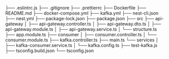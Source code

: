 ├── .eslintrc.js
├── .gitignore
├── .prettierrc
├── Dockerfile
├── README.md
├── docker-compose.yml
├── kafka.yml
├── nest-cli.json
├── nest.yml
├── package-lock.json
├── package.json
├── src
    ├── api-gateway
    │   ├── api-gateway.controller.ts
    │   ├── api-gateway.dto.ts
    │   ├── api-gateway.module.ts
    │   ├── api-gateway.service.ts
    │   └── structure.ts
    ├── app.module.ts
    ├── consumer
    │   ├── consumer.controller.ts
    │   └── consumer.module.ts
    ├── kafka.controller.ts
    ├── main.ts
    └── services
    │   ├── kafka-consumer.service.ts
    │   └── kafka.config.ts
├── test-kafka.js
├── tsconfig.build.json
└── tsconfig.json